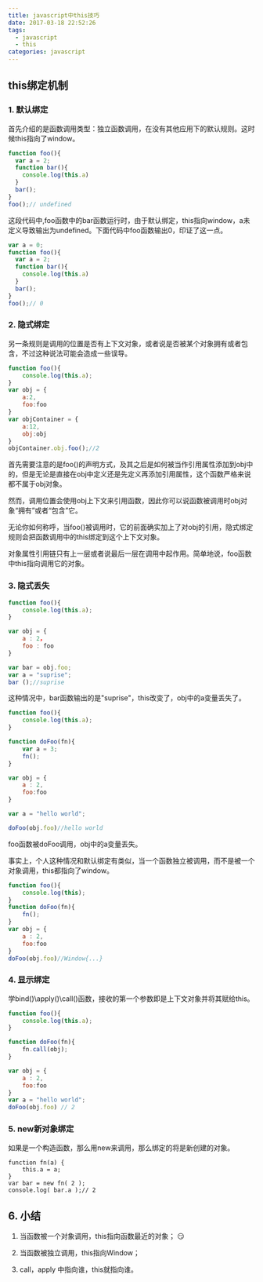 ```yaml
---
title: javascript中this技巧
date: 2017-03-18 22:52:26
tags: 
  - javascript
  - this
categories: javascript
---
```




## this绑定机制

### 1. 默认绑定

首先介绍的是函数调用类型：独立函数调用，在没有其他应用下的默认规则。这时候this指向了window。

```javascript
function foo(){
  var a = 2;
  function bar(){
    console.log(this.a)
  }
  bar();
}
foo();// undefined
```

这段代码中,foo函数中的bar函数运行时，由于默认绑定，this指向window，a未定义导致输出为undefined。下面代码中foo函数输出0，印证了这一点。

```javascript
var a = 0;
function foo(){
  var a = 2;
  function bar(){
    console.log(this.a)
  }
  bar();
}
foo();// 0
```

### 2. 隐式绑定

另一条规则是调用的位置是否有上下文对象，或者说是否被某个对象拥有或者包含，不过这种说法可能会造成一些误导。

```javascript
function foo(){
    console.log(this.a);
}
var obj = {
    a:2,
    foo:foo
}
var objContainer = {
    a:12,
    obj:obj
}
objContainer.obj.foo();//2
```

首先需要注意的是foo()的声明方式，及其之后是如何被当作引用属性添加到obj中的，但是无论是直接在obj中定义还是先定义再添加引用属性，这个函数严格来说都不属于obj对象。 

然而，调用位置会使用obj上下文来引用函数，因此你可以说函数被调用时obj对象“拥有”或者“包含”它。
 
无论你如何称呼，当foo()被调用时，它的前面确实加上了对obj的引用，隐式绑定规则会把函数调用中的this绑定到这个上下文对象。 

对象属性引用链只有上一层或者说最后一层在调用中起作用。简单地说，foo函数中this指向调用它的对象。

### 3. 隐式丢失

```javascript
function foo(){
    console.log(this.a);
}

var obj = {
    a : 2，
    foo : foo　　　　
}

var bar = obj.foo;
var a = "suprise";
bar ();//suprise
```
这种情况中，bar函数输出的是"suprise"，this改变了，obj中的a变量丢失了。

```javascript
function foo(){
    console.log(this.a);
}

function doFoo(fn){
    var a = 3;
    fn();
}

var obj = {
    a : 2,
    foo:foo
}

var a = "hello world";

doFoo(obj.foo)//hello world
```

foo函数被doFoo调用，obj中的a变量丢失。

事实上，个人这种情况和默认绑定有类似，当一个函数独立被调用，而不是被一个对象调用，this都指向了window。

```javascript
function foo(){
    console.log(this);
}
function doFoo(fn){   
    fn();
}
var obj = {
    a : 2,
    foo:foo
}
doFoo(obj.foo)//Window{...}
```
### 4. 显示绑定

学bind()\apply()\call()函数，接收的第一个参数即是上下文对象并将其赋给this。

```javascript
function foo(){
    console.log(this.a);
}

function doFoo(fn){
    fn.call(obj);
}

var obj = {
    a : 2,
    foo:foo
}
var a = "hello world";
doFoo(obj.foo) // 2
```

### 5. new新对象绑定

如果是一个构造函数，那么用new来调用，那么绑定的将是新创建的对象。

```
function fn(a) {
    this.a = a;
}
var bar = new fn( 2 );
console.log( bar.a );// 2
```

## 6. 小结

1. 当函数被一个对象调用，this指向函数最近的对象； :smirk:

2. 当函数被独立调用，this指向Window；

3. call，apply 中指向谁，this就指向谁。
